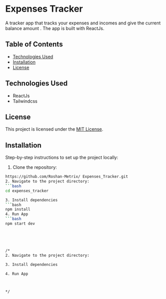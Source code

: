 # Expenses Tracker
 A tracker app that tracks your expenses and incomes and give the current balance amount . The app is built with ReactJs.

## Table of Contents
 - [Technologies Used](#technologies_used)
 - [Installation](#installation)
 - [License](#license)

## Technologies Used

- ReactJs
- Tailwindcss

## License

This project is licensed under the [MIT License](license.txt).

## Installation
 Step-by-step instructions to set up the  project locally:
1. Clone the repository:
  ```bash
  https://github.com/Roshan-Metrix/ Expenses_Tracker.git
2. Navigate to the project directory:
  ```bash
  cd expenses_tracker

3. Install dependencies
  ```bash
  npm install
4. Run App
  ```bash
npm start dev

 
 
 

 /*
 2. Navigate to the project directory:

 3. Install dependencies

 4. Run App
 
 

 */